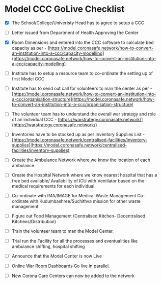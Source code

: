 # Model CCC GoLive Checklist

* [x] The School/College/Univeristy Head has to agree to setup a CCC
* [ ] Letter issued from Department of Health Approving the Center
* [x] Room Dimensions and entered into the CCC software to calculate bed capacity as per - [https://model.coronasafe.network/how-to-convert-an-institution-into-a-ccc/capacity-modelling](https://model.coronasafe.network/how-to-convert-an-institution-into-a-ccc/capacity-modelling)
* [ ] Institute has to setup a resource team to co-ordinate the setting up of first Model CCC
* [ ] Institute has to send out call for volunteers to man the center as per -[https://model.coronasafe.network/how-to-convert-an-institution-into-a-ccc/organisation-structure](https://model.coronasafe.network/how-to-convert-an-institution-into-a-ccc/organisation-structure)
* [ ] The volunteer team has to understand the overall war strategy and role of an individual CCC - [https://warstrategy.coronasafe.network/](https://warstrategy.coronasafe.network/)
* [ ] Inventories have to be stocked up as per Inventory Supplies List - [https://model.coronasafe.network/centralised-facilities/inventory-supplies](https://model.coronasafe.network/centralised-facilities/inventory-supplies)
* [ ] Create the Ambulance Network where we know the location of each ambulance
* [ ] Create the Hospital Network where we know nearest hospital that has a free bed available/ Availability of ICU with Ventilator based on the medical requirements for each individual.
* [ ] Co-ordinate with IMA/IMAGE for Medical Waste Management Co-ordinate with Kudumbashree/Suchithva mission for other waste management
* [ ] Figure out Food Management \(Centralised Kitchen- Decentralised Kitchens/Distribution\)
* [ ] Train the volunteer team to man the Model Center.
* [ ] Trial run the Facility for all the processes and eventualities like ambulance shifting, hospital shifting
* [ ] Announce that the Model Center is now Live
* [ ] Online War Room Dashboards Go live in parallel.
* [ ] New Corona Care Centers can now be added to the network

